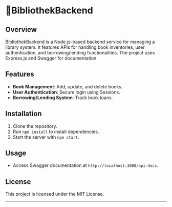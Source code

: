 
# 📖BibliothekBackend

## Overview
BibliothekBackend is a Node.js-based backend service for managing a library system. It features APIs for handling book inventories, user authentication, and borrowing/lending functionalities. The project uses Express.js and Swagger for documentation.

## Features
- **Book Management**: Add, update, and delete books.
- **User Authentication**: Secure login using Sessions.
- **Borrowing/Lending System**: Track book loans.

## Installation
1. Clone the repository.
2. Run `npm install` to install dependencies.
3. Start the server with `npm start`.

## Usage
- Access Swagger documentation at `http://localhost:3000/api-docs`.

## License
This project is licensed under the MIT License.

---
